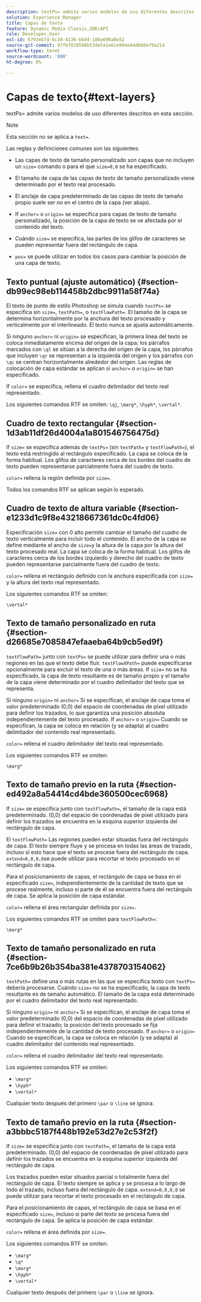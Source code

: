 ```yaml
---
description: textPs= admite varios modelos de uso diferentes descritos en esta sección.
solution: Experience Manager
title: Capas de texto
feature: Dynamic Media Classic,SDK/API
role: Developer,User
exl-id: 6793eb7d-6c10-4136-b6d4-186a698a8e52
source-git-commit: 97fbf820590b53de5a1e6ce904e44d6b0ef9a214
workflow-type: tm+mt
source-wordcount: '888'
ht-degree: 0%

---
```


# Capas de texto{#text-layers}

textPs= admite varios modelos de uso diferentes descritos en esta sección.

>[!NOTE]
>
>Esta sección no se aplica a `text=`.

Las reglas y definiciones comunes son las siguientes:

* Las capas de texto de tamaño personalizado son capas que no incluyen un `size=` comando o para el que `size=0,0` se ha especificado.

* El tamaño de capa de las capas de texto de tamaño personalizado viene determinado por el texto real procesado.
* El anclaje de capa predeterminado de las capas de texto de tamaño propio suele ser *no* en el centro de la capa (ver abajo).
* If `anchor=` o `origin=` se especifica para capas de texto de tamaño personalizado, la posición de la capa de texto se ve afectada por el contenido del texto.

* Cuándo `size=` se especifica, las partes de los glifos de caracteres se pueden representar fuera del rectángulo de capa.
* `pos=` se puede utilizar en todos los casos para cambiar la posición de una capa de texto.

## Texto puntual (ajuste automático) {#section-db99ec98eb114458b2dbc9911a58f74a}

El texto de punto de estilo Photoshop se simula cuando `textPs=` se especifica sin `size=`, `textPath=`, o `textFlowPath=`. El tamaño de la capa se determina horizontalmente por la anchura del texto procesado y verticalmente por el interlineado. El texto nunca se ajusta automáticamente.

Si ninguno `anchor=` ni `origin=` se especifican, la primera línea del texto se coloca inmediatamente encima del origen de la capa; los párrafos marcados con `\ql` se sitúan a la derecha del origen de la capa, los párrafos que incluyen `\qr` se representan a la izquierda del origen y los párrafos con `\qc` se centran horizontalmente alrededor del origen. Las reglas de colocación de capa estándar se aplican si `anchor=` o `origin=` se han especificado.

If `color=` se especifica, rellena el cuadro delimitador del texto real representado.

Los siguientes comandos RTF se omiten: `\qj`, `\marg*`, `\hyph*`, `\vertal*`.

## Cuadro de texto rectangular {#section-1d3ab11df26d4004a1a801546756475d}

If `size=` se especifica además de `textPs=` (sin `textPath=` y `textFlowPath=`), el texto está restringido al rectángulo especificado. La capa se coloca de la forma habitual. Los glifos de caracteres cerca de los bordes del cuadro de texto pueden representarse parcialmente fuera del cuadro de texto.

`color=` rellena la región definida por `size=`.

Todos los comandos RTF se aplican según lo esperado.

## Cuadro de texto de altura variable {#section-e1233d1c9f8e43218667361dc0c4fd06}

Especificación `size=` con 0 alto permite cambiar el tamaño del cuadro de texto verticalmente para incluir todo el contenido. El ancho de la capa se define mediante el ancho de `size=`y la altura de la capa por la altura del texto procesado real. La capa se coloca de la forma habitual. Los glifos de caracteres cerca de los bordes izquierdo y derecho del cuadro de texto pueden representarse parcialmente fuera del cuadro de texto.

`color=` rellena el rectángulo definido con la anchura especificada con `size=` y la altura del texto real representado.

Los siguientes comandos RTF se omiten:

`\vertal*`

## Texto de tamaño personalizado en ruta {#section-d26685e7085847efaaeba64b9cb5ed9f}

`textFlowPath=` junto con `textPs=` se puede utilizar para definir una o más regiones en las que el texto debe fluir. `textFlowXPath=` puede especificarse opcionalmente para excluir el texto de una o más áreas. If `size=` no se ha especificado, la capa de texto resultante es de tamaño propio y el tamaño de la capa viene determinado por el cuadro delimitador del texto que se representa.

Si ninguno `origin=` ni `anchor=` Si se especifican, el anclaje de capa toma el valor predeterminado (0,0) del espacio de coordenadas de píxel utilizado para definir los trazados, lo que garantiza una posición absoluta independientemente del texto procesado. If `anchor=` o `origin=` Cuando se especifican, la capa se coloca en relación (y se adapta) al cuadro delimitador del contenido real representado.

`color=` rellena el cuadro delimitador del texto real representado.

Los siguientes comandos RTF se omiten:

`\marg*`

## Texto de tamaño previo en la ruta {#section-ed492a8a54414cd4bde360500cec6968}

If `size=` se especifica junto con `textFlowPath=`, el tamaño de la capa está predeterminado. (0,0) del espacio de coordenadas de píxel utilizado para definir los trazados se encuentra en la esquina superior izquierda del rectángulo de capa.

El `textFlowPath=` Las regiones pueden estar situadas fuera del rectángulo de capa. El texto siempre fluye y se procesa en todas las áreas de trazado, incluso si esto hace que el texto se procese fuera del rectángulo de capa. `extend=0,0,0,0`se puede utilizar para recortar el texto procesado en el rectángulo de capa.

Para el posicionamiento de capas, el rectángulo de capa se basa en el especificado `size=`, independientemente de la cantidad de texto que se procese realmente, incluso si parte de él se encuentra fuera del rectángulo de capa. Se aplica la posición de capa estándar.

`color=` rellena el área rectangular definida por `size=`.

Los siguientes comandos RTF se omiten para `textFlowPath=`:

`\marg*`

## Texto de tamaño personalizado en ruta {#section-7ce6b9b26b354ba381e4378703154062}

`textPath=` define una o más rutas en las que se especifica texto con `textPs=` debería procesarse. Cuándo `size=` no se ha especificado, la capa de texto resultante es de tamaño automático. El tamaño de la capa está determinado por el cuadro delimitador del texto real representado.

Si ninguno `origin=` ni `anchor=` Si se especifican, el anclaje de capa toma el valor predeterminado (0,0) del espacio de coordenadas de píxel utilizado para definir el trazado; la posición del texto procesado se fija independientemente de la cantidad de texto procesado. If `anchor=` o `origin=` Cuando se especifican, la capa se coloca en relación (y se adapta) al cuadro delimitador del contenido real representado.

`color=` rellena el cuadro delimitador del texto real representado.

Los siguientes comandos RTF se omiten:

* `\marg*`
* `\hyph*`
* `\vertal*`

Cualquier texto después del primero `\par` o `\line` se ignora.

## Texto de tamaño previo en la ruta {#section-a3bbbc5187f448b192e53d27e2c53f2f}

If `size=` se especifica junto con `textPath=`, el tamaño de la capa está predeterminado. (0,0) del espacio de coordenadas de píxel utilizado para definir los trazados se encuentra en la esquina superior izquierda del rectángulo de capa.

Los trazados pueden estar situados parcial o totalmente fuera del rectángulo de capa. El texto siempre se aplica y se procesa a lo largo de todo el trazado, incluso fuera del rectángulo de capa. `extend=0,0,0,0` se puede utilizar para recortar el texto procesado en el rectángulo de capa.

Para el posicionamiento de capas, el rectángulo de capa se basa en el especificado `size=`, incluso si parte del texto se procesa fuera del rectángulo de capa. Se aplica la posición de capa estándar.

`color=` rellena el área definida por `size=`.

Los siguientes comandos RTF se omiten:

* `\marg*`
* `\q*`
* `\marg*`
* `\hyph*`
* `\vertal*`

Cualquier texto después del primero `\par` o `\line` se ignora.
